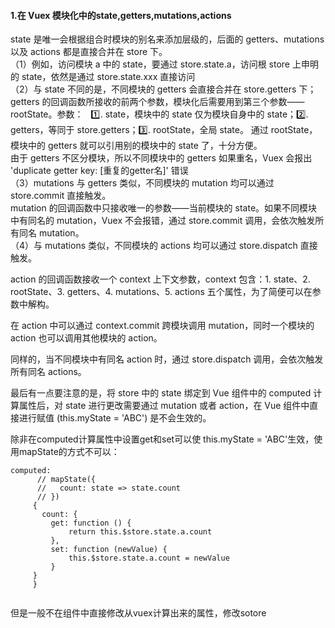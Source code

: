#### 1.在 Vuex 模块化中的state,getters,mutations,actions
state 是唯一会根据组合时模块的别名来添加层级的，后面的 getters、mutations 以及 actions 都是直接合并在 store 下。    
（1）例如，访问模块 a 中的 state，要通过 store.state.a，访问根 store 上申明的 state，依然是通过 store.state.xxx 直接访问    
（2）与 state 不同的是，不同模块的 getters 会直接合并在 store.getters 下；getters 的回调函数所接收的前两个参数，模块化后需要用到第三个参数——rootState。参数：
    1️⃣. state，模块中的 state 仅为模块自身中的 state；2️⃣. getters，等同于 store.getters；3️⃣. rootState，全局 state。 
    通过 rootState，模块中的 getters 就可以引用别的模块中的 state 了，十分方便。    
    由于 getters 不区分模块，所以不同模块中的 getters 如果重名，Vuex 会报出 'duplicate getter key: [重复的getter名]' 错误    
（3）mutations 与 getters 类似，不同模块的 mutation 均可以通过 store.commit 直接触发。    
mutation 的回调函数中只接收唯一的参数——当前模块的 state。如果不同模块中有同名的 mutation，Vuex 不会报错，通过 store.commit 调用，会依次触发所有同名 mutation。    
（4）与 mutations 类似，不同模块的 actions 均可以通过 store.dispatch 直接触发。  

action 的回调函数接收一个 context 上下文参数，context 包含：1. state、2. rootState、3. getters、4. mutations、5. actions 五个属性，为了简便可以在参数中解构。

在 action 中可以通过 context.commit 跨模块调用 mutation，同时一个模块的 action 也可以调用其他模块的 action。

同样的，当不同模块中有同名 action 时，通过 store.dispatch 调用，会依次触发所有同名 actions。

最后有一点要注意的是，将 store 中的 state 绑定到 Vue 组件中的 computed 计算属性后，对 state 进行更改需要通过 mutation 或者 action，在 Vue 组件中直接进行赋值 (this.myState = 'ABC') 是不会生效的。

除非在computed计算属性中设置get和set可以使 this.myState = 'ABC'生效，使用mapState的方式不可以：
```
computed: 
      // mapState({
      //   count: state => state.count
      // })
     {
       count: {
         get: function () {
             return this.$store.state.a.count
         },
         set: function (newValue) {
             this.$store.state.a.count = newValue
         }
     }
     }
   
```
但是一般不在组件中直接修改从vuex计算出来的属性，修改sotore
